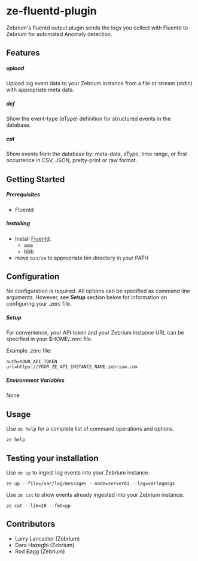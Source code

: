 # ze-fluentd-plugin
Zebrium's fluentd output plugin sends the logs you collect with Fluentd to Zebrium for automated Anomaly detection.
## Features
##### upload
Upload log event data to your Zebrium instance from a file or stream (stdin) with appropriate meta data.
##### def
Show the event-type (eType) definition for structured events in the database.
##### cat
Show events from the database by: meta-data, eType, time range, or first occurrence in CSV, JSON, pretty-print or raw format.
## Getting Started
##### Prerequisites
* Fluentd
##### Installing
* Install [Fluentd](https://www.fluentd.org/download).
  * aaa
  * bbb
* move `bin/ze` to appropriate bin directory in your PATH
## Configuration
No configuration is required. All options can be specified as command line arguments. However, see **Setup** section below for information on configuring your .zerc file.
##### Setup
For convenience, your API token and your Zebrium instance URL can be specified in your $HOME/.zerc file.

Example .zerc file:
```
auth=YOUR_API_TOKEN
url=https://YOUR_ZE_API_INSTANCE_NAME.zebrium.com
```
##### Environment Variables
None
## Usage
Use `ze help` for a complete list of command operations and options.
```
ze help
```
## Testing your installation
Use `ze up` to ingest log events into your Zebrium instance.
```
ze up --file=/var/log/messages --node=server01 --log=varlogmsgs
```
Use `ze cat` to show events already ingested into your Zebrium instance.
```
ze cat --lim=20 --fmt=pp
```
## Contributors
* Larry Lancaster (Zebrium)
* Dara Hazeghi (Zebrium)
* Rod Bagg (Zebrium)

